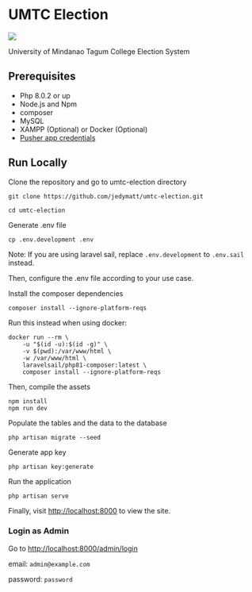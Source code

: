 # UMTC Election 

![](https://img.shields.io/badge/dev%20status-maintenance-blue?style=flat-square)

University of Mindanao Tagum College Election System

## Prerequisites

* Php 8.0.2 or up
* Node.js and Npm
* composer
* MySQL
* XAMPP (Optional) or Docker (Optional)
* [Pusher app credentials](https://pusher.com/)

## Run Locally

Clone the repository and go to umtc-election directory
```shell
git clone https://github.com/jedymatt/umtc-election.git

cd umtc-election
```

Generate .env file
```shell
cp .env.development .env
```

Note: If you are using laravel sail, replace `.env.development` to `.env.sail` instead.

Then, configure the .env file according to your use case.

Install the composer dependencies
```shell
composer install --ignore-platform-reqs
```
Run this instead when using docker:
```shell
docker run --rm \
    -u "$(id -u):$(id -g)" \
    -v $(pwd):/var/www/html \
    -w /var/www/html \
    laravelsail/php81-composer:latest \
    composer install --ignore-platform-reqs
```

Then, compile the assets
```shell
npm install
npm run dev
```

Populate the tables and the data to the database
```shell
php artisan migrate --seed
```

Generate app key
```shell
php artisan key:generate
```

Run the application
```shell
php artisan serve
```
Finally, visit <http://localhost:8000> to view the site.

### Login as Admin

Go to <http://localhost:8000/admin/login>

email: `admin@example.com`

password: `password`
